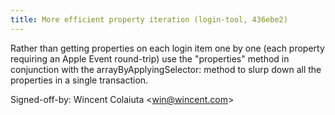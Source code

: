 ```yaml
---
title: More efficient property iteration (login-tool, 436ebe2)
---
```


Rather than getting properties on each login item one by one (each property requiring an Apple Event round-trip) use the "properties" method in conjunction with the arrayByApplyingSelector: method to slurp down all the properties in a single transaction.

Signed-off-by: Wincent Colaiuta &lt;win@wincent.com&gt;
